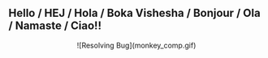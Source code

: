 ## Hello / HEJ / Hola / Boka Vishesha / Bonjour / Ola / Namaste / Ciao!!
<div align="center">
![Resolving Bug](monkey_comp.gif)
</div>
